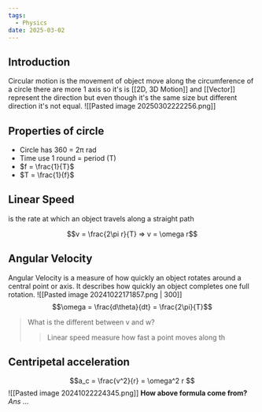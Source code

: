 ```yaml
---
tags:
  - Physics
date: 2025-03-02
---
```

## Introduction 
Circular motion is the movement of object move along the circumference of a circle there are more 1 axis so it's is [[2D, 3D Motion]] and [[Vector]] represent the direction but even though it's the same size but different direction it's not equal.
![[Pasted image 20250302222256.png]]
## Properties of circle
- Circle has 360 = 2π rad
- Time use 1 round = period (T)
- $f = \frac{1}{T}$
- $T = \frac{1}{f}$
## Linear Speed 
is the rate at which an object travels along a straight path

$$v = \frac{2\pi r}{T} => v = \omega r$$
## Angular Velocity
Angular Velocity is a measure of how quickly an object rotates around a central point or axis. It describes how quickly an object completes one full rotation.
![[Pasted image 20241022171857.png | 300]]
$$\omega = \frac{d\theta}{dt} = \frac{2\pi}{T}$$
> What is the different between v and w?
>> Linear speed measure how fast a point moves along th

## Centripetal acceleration
$$a_c = \frac{v^2}{r} = \omega^2 r $$
![[Pasted image 20241022224345.png]]
**How above formula come from?**
*Ans* ...

